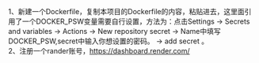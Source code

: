 1、新建一个Dockerfile，复制本项目的Dockerfile的内容，粘贴进去，这里面引用了一个DOCKER_PSW变量需要自行设置，方法为：点击Settings → Secrets and variables → Actions → New repository secret → Name中填写 DOCKER_PSW,secret中输入你想设置的密码。 → add secret 。<br>
2、注册一个rander账号，https://dashboard.render.com/
